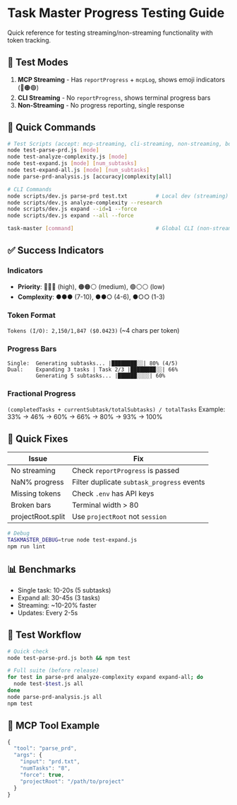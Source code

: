 # Task Master Progress Testing Guide

Quick reference for testing streaming/non-streaming functionality with token tracking.

## 🎯 Test Modes

1. **MCP Streaming** - Has `reportProgress` + `mcpLog`, shows emoji indicators (🔴🟠🟢)
2. **CLI Streaming** - No `reportProgress`, shows terminal progress bars  
3. **Non-Streaming** - No progress reporting, single response

## 🚀 Quick Commands

```bash
# Test Scripts (accept: mcp-streaming, cli-streaming, non-streaming, both, all)
node test-parse-prd.js [mode] 
node test-analyze-complexity.js [mode]
node test-expand.js [mode] [num_subtasks]
node test-expand-all.js [mode] [num_subtasks]
node parse-prd-analysis.js [accuracy|complexity|all]

# CLI Commands
node scripts/dev.js parse-prd test.txt         # Local dev (streaming)
node scripts/dev.js analyze-complexity --research
node scripts/dev.js expand --id=1 --force
node scripts/dev.js expand --all --force

task-master [command]                          # Global CLI (non-streaming)
```

## ✅ Success Indicators

### Indicators
- **Priority**: 🔴🔴🔴 (high), 🟠🟠⚪ (medium), 🟢⚪⚪ (low)
- **Complexity**: ●●● (7-10), ●●○ (4-6), ●○○ (1-3)

### Token Format
`Tokens (I/O): 2,150/1,847 ($0.0423)` (~4 chars per token)

### Progress Bars
```
Single:  Generating subtasks... |████████░░| 80% (4/5)
Dual:    Expanding 3 tasks | Task 2/3 |████████░░| 66%
         Generating 5 subtasks... |██████░░░░| 60%
```

### Fractional Progress
`(completedTasks + currentSubtask/totalSubtasks) / totalTasks`
Example: 33% → 46% → 60% → 66% → 80% → 93% → 100%

## 🐛 Quick Fixes

| Issue | Fix |
|-------|-----|
| No streaming | Check `reportProgress` is passed |
| NaN% progress | Filter duplicate `subtask_progress` events |
| Missing tokens | Check `.env` has API keys |
| Broken bars | Terminal width > 80 |
| projectRoot.split | Use `projectRoot` not `session` |

```bash
# Debug
TASKMASTER_DEBUG=true node test-expand.js
npm run lint
```

## 📊 Benchmarks
- Single task: 10-20s (5 subtasks)
- Expand all: 30-45s (3 tasks)
- Streaming: ~10-20% faster
- Updates: Every 2-5s

## 🔄 Test Workflow

```bash
# Quick check
node test-parse-prd.js both && npm test

# Full suite (before release)
for test in parse-prd analyze-complexity expand expand-all; do
  node test-$test.js all
done
node parse-prd-analysis.js all
npm test
```

## 🎯 MCP Tool Example

```javascript
{
  "tool": "parse_prd",
  "args": {
    "input": "prd.txt",
    "numTasks": "8", 
    "force": true,
    "projectRoot": "/path/to/project"
  }
}
